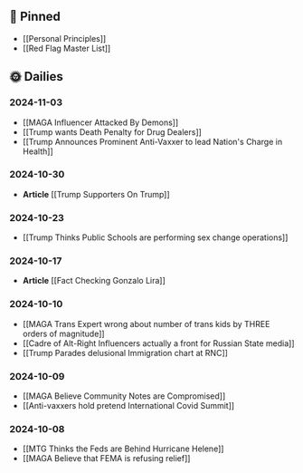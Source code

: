 ## 📌 Pinned
- [[Personal Principles]]
- [[Red Flag Master List]]
## 🌞 Dailies

### 2024-11-03
- [[MAGA Influencer Attacked By Demons]]
- [[Trump wants Death Penalty for Drug Dealers]]
- [[Trump Announces Prominent Anti-Vaxxer to lead Nation's Charge in Health]]
### 2024-10-30
- **Article** [[Trump Supporters On Trump]]
### 2024-10-23
- [[Trump Thinks Public Schools are performing sex change operations]]
### 2024-10-17
- **Article** [[Fact Checking Gonzalo Lira]]
### 2024-10-10
- [[MAGA Trans Expert wrong about number of trans kids by THREE orders of magnitude]]
- [[Cadre of Alt-Right Influencers actually a front for Russian State media]]
- [[Trump Parades delusional Immigration chart at RNC]]
### 2024-10-09
- [[MAGA Believe Community Notes are Compromised]]
- [[Anti-vaxxers hold pretend International Covid Summit]]
### 2024-10-08
- [[MTG Thinks the Feds are Behind Hurricane Helene]]
- [[MAGA Believe that FEMA is refusing relief]]